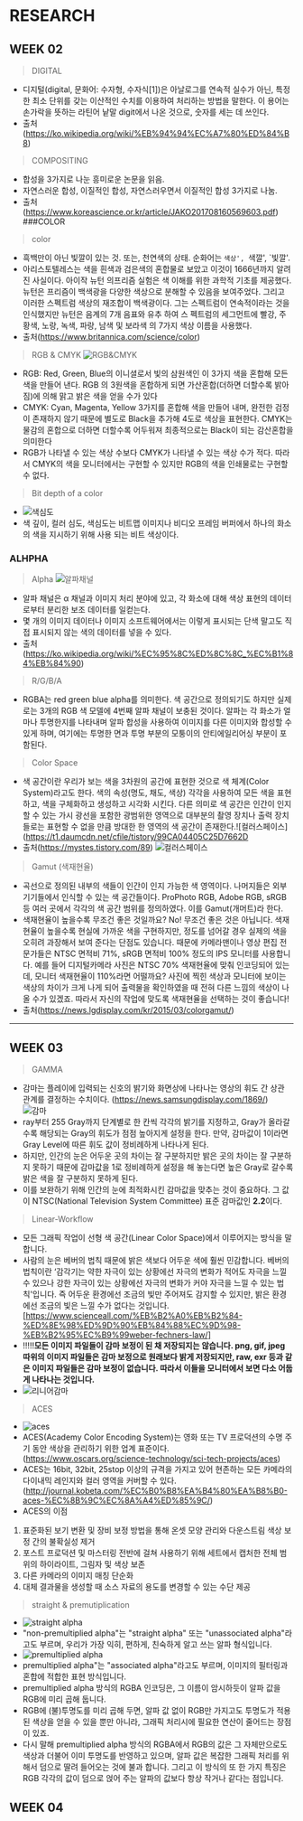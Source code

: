 # RESEARCH
## WEEK 02
> DIGITAL
* 디지털(digital, 문화어: 수자형, 수자식[1])은 아날로그를 연속적 실수가 아닌, 특정한 최소 단위를 갖는 이산적인 수치를 이용하여 처리하는 방법을 말한다.
이 용어는 손가락을 뜻하는 라틴어 낱말 digit에서 나온 것으로, 숫자를 세는 데 쓰인다.
* 출처(https://ko.wikipedia.org/wiki/%EB%94%94%EC%A7%80%ED%84%B8)
> COMPOSITING
* 합성을 3가지로 나눈 흥미로운 논문을 읽음.
* 자연스러운 합성, 이질적인 합성, 자연스러우면서 이질적인 합성 3가지로 나눔.
* 출처 (https://www.koreascience.or.kr/article/JAKO201708160569603.pdf)
###COLOR
>color
* 흑백만이 아닌 빛깔이 있는 것. 또는, 천연색의 상태. 순화어는 `색상', `색깔', `빛깔'.
* 아리스토텔레스는 색을 흰색과 검은색의 혼합물로 보았고 이것이 1666년까지 알려진 사실이다.
 아이작 뉴턴 의프리즘 실험은 색 이해를 위한 과학적 기초를 제공했다. 
뉴턴은 프리즘이 백색광을 다양한 색상으로 분해할 수 있음을 보여주었다.
그리고 이러한 스펙트럼 색상의 재조합이 백색광이다. 그는 스펙트럼이 연속적이라는 것을 인식했지만  뉴턴은 음계의 7개 음표와 유추 하여 스
펙트럼의 세그먼트에 빨강, 주황색, 노랑, 녹색, 파랑, 남색 및 보라색 의 7가지 색상 이름을 사용했다.
* 출처(https://www.britannica.com/science/color)
>RGB & CMYK ![RGB&CMYK](https://lh3.googleusercontent.com/proxy/sT3f7mb8gaFPU9yJf4J8J28oaOOpS4scGX_zsrB0LlJVXTsLtwLTB-wSxuEBbfBIbKgAS7O_Y1PWi85pY3aUsdu1)
* RGB: Red, Green, Blue의 이니셜로서 빛의 삼원색인 이 3가지 색을 혼합해 모든 색을 만들어 낸다. RGB 의 3원색을 혼합하게 되면 가산혼합(더하면 더할수록 밝아짐)에 의해 맑고 밝은 색을 얻을 수가 있다
* CMYK: Cyan, Magenta, Yellow 3가지를 혼합해 색을 만들어 내며, 완전한 검정이 존재하지 않기 때문에 별도로 Black을 추가해 4도로 색상을 표현한다. CMYK는 물감의 혼합으로 더하면 더할수록 어두워져 최종적으로는 Black이 되는 감산혼합을 의미한다
* RGB가 나타낼 수 있는 색상 수보다 CMYK가 나타낼 수 있는 색상 수가 적다. 따라서 CMYK의 색을 모니터에서는 구현할 수 있지만 RGB의 색을 인쇄물로는 구현할 수 없다.
>Bit depth of a color
* ![색심도](http://blog.lgdisplay.com/lgdisplay/wp-content/uploads/2014/04/20140415_Color-depth_02.jpg)
* 색 깊이, 컬러 심도, 색심도는 비트맵 이미지나 비디오 프레임 버퍼에서 하나의 화소의 색을 지시하기 위해 사용 되는 비트 색상이다.
### ALHPHA
>Alpha
![알파채널](https://t3.ftcdn.net/jpg/02/96/05/52/360_F_296055218_RXc721N9fSYIz3sEV7QALYquMVP31jdJ.jpg)
* 알파 채널은 α 채널과 이미지 처리 분야에 있고, 각 화소에 대해 색상 표현의 데이터로부터 분리한 보조 데이터를 일컫는다.
* 몇 개의 이미지 데이터나 이미지 소프트웨어에서는 이렇게 표시되는 단색 말고도 직접 표시되지 않는 색의 데이터를 넣을 수 있다.
* 출처(https://ko.wikipedia.org/wiki/%EC%95%8C%ED%8C%8C_%EC%B1%84%EB%84%90)
>R/G/B/A
* RGBA는 red green blue alpha를 의미한다. 색 공간으로 정의되기도 하지만 실제로는 3개의 RGB 색 모델에 4번째 알파 채널이 보충된 것이다. 알파는 각 화소가 얼마나 투명한지를 나타내며 알파 합성을 사용하여 이미지를 다른 이미지와 합성할 수 있게 하며, 여기에는 투명한 면과 투명 부분의 모퉁이의 안티에일리어싱 부분이 포함된다.
> Color Space
* 색 공간이란 우리가 보는 색을 3차원의 공간에 표현한 것으로 색 체계(Color System)라고도 한다. 색의 속성(명도, 채도, 색상) 각각을 사용하여 모든 색을 표현하고, 색을 구체화하고 생성하고 시각화 시킨다.
다른 의미로 색 공간은 인간이 인지할 수 있는 가시 광선을 포함한 광범위한 영역으로 대부분의 촬영 장치나 출력 장치들로는 표현할 수 없을 만큼 방대한 한 영역의 색 공간이 존재한다.![컬러스페이스](https://t1.daumcdn.net/cfile/tistory/99CA04405C25D7662D
* 출처(https://mystes.tistory.com/89)
![컬러스페이스](https://t1.daumcdn.net/cfile/tistory/99CA04405C25D7662D)
> Gamut (색재현율)
* 곡선으로 정의된 내부의 색들이 인간이 인지 가능한 색 영역이다. 나머지들은 외부 기기들에서 인식할 수 있는 색 공간들이다. ProPhoto RGB, Adobe RGB, sRGB 등 여러 곳에서 각각의 색 공간 범위를 정의하였다. 이를 Gamut(개머트)라 한다.
* 색재현율이 높을수록 무조건 좋은 것일까요?
No! 무조건 좋은 것은 아닙니다. 색재현율이 높을수록 현실에 가까운 색을 구현하지만, 정도를 넘어갈 경우 실제의 색을 오히려 과장해서 보여 준다는 단점도 있습니다. 때문에 카메라맨이나 영상 편집 전문가들은 NTSC 면적비 71%, sRGB 면적비 100% 정도의 IPS 모니터를 사용합니다.
예를 들어 디지털카메라 사진은 NTSC 70% 색재현율에 맞춰 인코딩되어 있는데, 모니터 색재현율이 110%라면 어떨까요? 사진에 찍힌 색상과 모니터에 보이는 색상의 차이가 크게 나게 되어 출력물을 확인하였을 때 전혀 다른 느낌의 색상이 나올 수가 있겠죠. 따라서 자신의 작업에 맞도록 색재현율을 선택하는 것이 좋습니다!
* 출처(https://news.lgdisplay.com/kr/2015/03/colorgamut/)
___
## WEEK 03
>GAMMA
* 감마는 플레이에 입력되는 신호의 밝기와 화면상에 나타나는 영상의 휘도 간 상관 관계를 결정하는 수치이다.
(https://news.samsungdisplay.com/1869/) ![감마](https://news.samsungdisplay.com/wp-content/uploads/2017/05/2-26.jpg)
* ray부터 255 Gray까지 단계별로 한 칸씩 각각의 밝기를 지정하고, Gray가 올라갈수록 해당되는 Gray의 휘도가 점점 높아지게 설정을 한다. 만약, 감마값이 1이라면 Gray Level에 따른 휘도 값이 정비례하게 나타나게 된다. 
* 하지만, 인간의 눈은 어두운 곳의 차이는 잘 구분하지만 밝은 곳의 차이는 잘 구분하지 못하기 때문에 감마값을 1로 정비례하게 설정을 해 놓는다면 높은 Gray로 갈수록 밝은 색을 잘 구분하지 못하게 된다.
* 이를 보완하기 위해 인간의 눈에 최적화시킨 감마값을 맞추는 것이 중요하다. 그 값이 NTSC(National Television System Committee) 표준 감마값인 **2.2**이다.
>Linear-Workflow
* 모든 그래픽 작업이 선형 색 공간(Linear Color Space)에서 이루어지는 방식을 말합니다.
* 사람의 눈은 베버의 법칙 때문에 밝은 색보다 어두운 색에 훨씬 민감합니다. 베버의 법칙이란 ‘감각기는 약한 자극이 있는 상황에선 자극의 변화가 적어도 자극을 느낄 수 있으나 강한 자극이 있는 상황에선 자극의 변화가 커야 자극을 느낄 수 있는 법칙'입니다. 즉 어두운 환경에선 조금의 빛만 주어져도 감지할 수 있지만, 밝은 환경에선 조금의 빛은 느낄 수가 없다는 것입니다. [https://www.scienceall.com/%EB%B2%A0%EB%B2%84-%ED%8E%98%ED%9D%90%EB%84%88%EC%9D%98-%EB%B2%95%EC%B9%99weber-fechners-law/]
* !!!!!**모든 이미지 파일들이 감마 보정이 된 채 저장되지는 않습니다. png, gif, jpeg 따위의 이미지 파일들은 감마 보정으로 원래보다 밝게 저장되지만, raw, exr 등과 같은 이미지 파일들은 감마 보정이 없습니다. 따라서 이들을 모니터에서 보면 다소 어둡게 나타나는 것입니다.**
* ![리니어감마](https://docs.unity3d.com/uploads/Main/LinearRendering-LightingSphereLinearGamma.png)
>ACES
* ![aces](https://www.oscars.org/sites/oscars/files/styles/hero_image_wide_default/public/aces_main3.png?itok=inY3Kf2j)
* ACES(Academy Color Encoding System)는 영화 또는 TV 프로덕션의 수명 주기 동안 색상을 관리하기 위한 업계 표준이다.(https://www.oscars.org/science-technology/sci-tech-projects/aces)
* ACES는 16bit, 32bit, 25stop 이상의 규격을 가지고 있어 현존하는 모든 카메라의 다이내믹 레인지와 컬러 영역을 커버할 수 있다.(http://journal.kobeta.com/%EC%B0%B8%EA%B4%80%EA%B8%B0-aces-%EC%8B%9C%EC%8A%A4%ED%85%9C/)
* ACES의 이점
 1. 표준화된 보기 변환 및 장비 보정 방법을 통해 온셋 모양 관리와 다운스트림 색상 보정 간의 불확실성 제거
 2. 포스트 프로덕션 및 마스터링 전반에 걸쳐 사용하기 위해 세트에서 캡처한 전체 범위의 하이라이트, 그림자 및 색상 보존
 3. 다른 카메라의 이미지 매칭 단순화
 4. 대체 결과물을 생성할 때 소스 자료의 용도를 변경할 수 있는 수단 제공
> straight & premutiplication
  * ![straight alpha](https://t1.daumcdn.net/cfile/tistory/9975123B5C0FD14335) 
  * "non-premultiplied alpha"는 "straight alpha" 또는 "unassociated alpha"라고도 부르며, 우리가 가장 익히, 편하게, 친숙하게 알고 쓰는 알파 형식입니다.
  * ![premultiplied alpha](https://t1.daumcdn.net/cfile/tistory/99C8A5495C0FD14314)
  * premultiplied alpha"는 "associated alpha"라고도 부르며, 이미지의 필터링과 혼합에 적합한 표현 방식입니다.
  * premultiplied alpha 방식의 RGBA 인코딩은, 그 이름이 암시하듯이 알파 값을 RGB에 미리 곱해 둡니다.
  * RGB에 (불)투명도를 미리 곱해 두면, 알파 값 없이 RGB만 가지고도 투명도가 적용된 색상을 얻을 수 있을 뿐만 아니라, 그래픽 처리시에 필요한 연산이 줄어드는 장점이 있죠.
  * 다시 말해 premultiplied alpha 방식의 RGBA에서 RGB의 값은 그 자체만으로도 색상과 더불어 이미 투명도를 반영하고 있으며, 알파 값은 복잡한 그래픽 처리를 위해서 덤으로 딸려 들어오는 것에 불과    합니다.
그리고 이 방식의 또 한 가지 특징은 RGB 각각의 값이 덤으로 얹어 주는 알파의 값보다 항상 작거나 같다는 점입니다.
## WEEK 04
>
